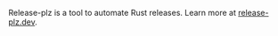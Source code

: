 Release-plz is a tool to automate Rust releases.
Learn more at [release-plz.dev](https://release-plz.dev).

